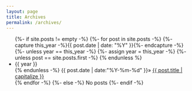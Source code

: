 ```yaml
---
layout: page
title: Archives
permalink: /archives/
---
```


<ul class="tags-box">
{%- if site.posts != empty -%}
{%- for post in site.posts -%}
{%- capture this_year -%}{{ post.date | date: "%Y" }}{%- endcapture -%}
{%- unless year == this_year -%}
{%- assign year = this_year -%}
{%- unless post == site.posts.first -%}
{% endunless %}
<li id="{{ year }}">{{ year }}</li>
{% endunless -%}
<time datetime="{{ post.date | date:"%Y-%m-%d" }}">{{ post.date | date:"%Y-%m-%d" }}</time>&raquo; <a href="{{ site.baseurl }}{{ post.url }}">{{ post.title | capitalize }}</a><br />
{% endfor -%}
{%- else -%}
<span>No posts</span>
{%- endif -%}
</ul>
